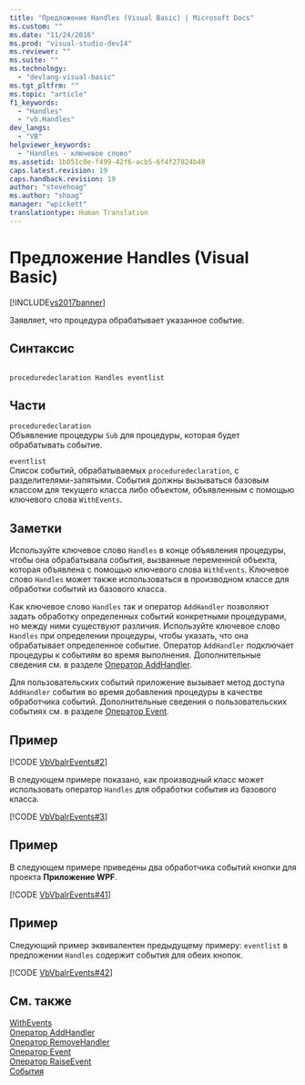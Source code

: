 ```yaml
---
title: "Предложение Handles (Visual Basic) | Microsoft Docs"
ms.custom: ""
ms.date: "11/24/2016"
ms.prod: "visual-studio-dev14"
ms.reviewer: ""
ms.suite: ""
ms.technology: 
  - "devlang-visual-basic"
ms.tgt_pltfrm: ""
ms.topic: "article"
f1_keywords: 
  - "Handles"
  - "vb.Handles"
dev_langs: 
  - "VB"
helpviewer_keywords: 
  - "Handles - ключевое слово"
ms.assetid: 1b051c0e-f499-42f6-acb5-6f4f27824b40
caps.latest.revision: 19
caps.handback.revision: 19
author: "stevehoag"
ms.author: "shoag"
manager: "wpickett"
translationtype: Human Translation
---
```

# Предложение Handles (Visual Basic)
[!INCLUDE[vs2017banner](../../../csharp/includes/vs2017banner.md)]

Заявляет, что процедура обрабатывает указанное событие.  
  
## Синтаксис  
  
```  
  
proceduredeclaration Handles eventlist  
```  
  
## Части  
 `proceduredeclaration`  
 Объявление процедуры `Sub` для процедуры, которая будет обрабатывать событие.  
  
 `eventlist`  
 Список событий, обрабатываемых `proceduredeclaration`, с разделителями\-запятыми.  События должны вызываться базовым классом для текущего класса либо объектом, объявленным с помощью ключевого слова `WithEvents`.  
  
## Заметки  
 Используйте ключевое слово `Handles` в конце объявления процедуры, чтобы она обрабатывала события, вызванные переменной объекта, которая объявлена с помощью ключевого слова `WithEvents`.  Ключевое слово `Handles` может также использоваться в производном классе для обработки событий из базового класса.  
  
 Как ключевое слово `Handles` так и оператор `AddHandler` позволяют задать обработку определенных событий конкретными процедурами, но между ними существуют различия.  Используйте ключевое слово `Handles` при определении процедуры, чтобы указать, что она обрабатывает определенное событие.  Оператор `AddHandler` подключает процедуры к событиям во время выполнения.  Дополнительные сведения см. в разделе [Оператор AddHandler](../../../visual-basic/language-reference/statements/addhandler-statement.md).  
  
 Для пользовательских событий приложение вызывает метод доступа `AddHandler` события во время добавления процедуры в качестве обработчика событий.  Дополнительные сведения о пользовательских событиях см. в разделе [Оператор Event](../../../visual-basic/language-reference/statements/event-statement.md).  
  
## Пример  
 [!CODE [VbVbalrEvents#2](../CodeSnippet/VS_Snippets_VBCSharp/VbVbalrEvents#2)]  
  
 В следующем примере показано, как производный класс может использовать оператор `Handles` для обработки события из базового класса.  
  
 [!CODE [VbVbalrEvents#3](../CodeSnippet/VS_Snippets_VBCSharp/VbVbalrEvents#3)]  
  
## Пример  
 В следующем примере приведены два обработчика событий кнопки для проекта **Приложение WPF**.  
  
 [!CODE [VbVbalrEvents#41](../CodeSnippet/VS_Snippets_VBCSharp/VbVbalrEvents#41)]  
  
## Пример  
 Следующий пример эквивалентен предыдущему примеру:  `eventlist` в предложении `Handles` содержит события для обеих кнопок.  
  
 [!CODE [VbVbalrEvents#42](../CodeSnippet/VS_Snippets_VBCSharp/VbVbalrEvents#42)]  
  
## См. также  
 [WithEvents](../../../visual-basic/language-reference/modifiers/withevents.md)   
 [Оператор AddHandler](../../../visual-basic/language-reference/statements/addhandler-statement.md)   
 [Оператор RemoveHandler](../../../visual-basic/language-reference/statements/removehandler-statement.md)   
 [Оператор Event](../../../visual-basic/language-reference/statements/event-statement.md)   
 [Оператор RaiseEvent](../../../visual-basic/language-reference/statements/raiseevent-statement.md)   
 [События](../../../visual-basic/programming-guide/language-features/events/events.md)